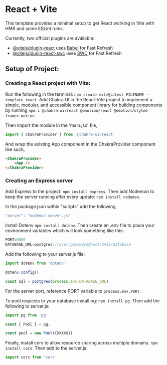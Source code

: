 # React + Vite

This template provides a minimal setup to get React working in Vite with HMR and some ESLint rules.

Currently, two official plugins are available:

- [@vitejs/plugin-react](https://github.com/vitejs/vite-plugin-react/blob/main/packages/plugin-react/README.md) uses [Babel](https://babeljs.io/) for Fast Refresh
- [@vitejs/plugin-react-swc](https://github.com/vitejs/vite-plugin-react-swc) uses [SWC](https://swc.rs/) for Fast Refresh

## Setup of Project:

### Creating a React project with Vite:
Run the following in the terminal: `npm create vite@latest FILENAME --template react`.  Add Chakra UI in the React-Vite project to implement a simple, modular, and accessible component library for building components by running `npm i @chakra-ui/react @emotion/react @emotion/styled framer-motion`.

Then import the module in the 'main.jsx' file,
```javascript
import { ChakraProvider } from '@chakra-ui/react'
```

And wrap the existing App component in the ChakraProvider component like such,
```HTML
<ChakraProvider>
    <App />
</ChakraProvider>
```

### Creating an Express server

Add Express to the project: `npm install express`.  Then add Nodemon to keep the server running after every update: `npm install nodemon`.

In the package.json within "scripts" add the following,
```javascript
"server": "nodemon server.js"
```
Install Dotenv `npm install dotenv`.  Then create an .env file to place your environment variables which will look something like this:
```javascript
PORT=8000
DATABASE_URL=postgres://user:password@host:5432/database
```
Add the following to your server.js file:
```javascript
import dotenv from 'dotenv'

dotenv.config()

const sql = postgres(process.env.DATABASE_URL)
```
For the server port, reference PORT variable to `process.env.PORT`.

To pool requests to your database install pg: `npm install pg`.  Then add the following to server.js:
```javascript
import pg from 'pg'

const { Pool } = pg;

const pool = new Pool({XXXXX})
```
Finally, install cors to allow resource sharing across multiple domains. `npm install cors`.  Then add to the server.js:
```javascript
import cors from 'cors'
```